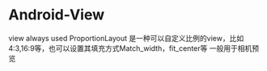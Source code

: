 # Android-View
view always used
	ProportionLayout 是一种可以自定义比例的view，比如4:3,16:9等，也可以设置其填充方式Match_width，fit_center等
	一般用于相机预览
